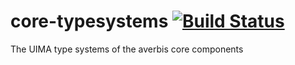 # core-typesystems [![Build Status](https://travis-ci.com/averbis/core-typesystems.svg?branch=master)](https://travis-ci.com/averbis/core-typesystems)
The UIMA type systems of the averbis core components
